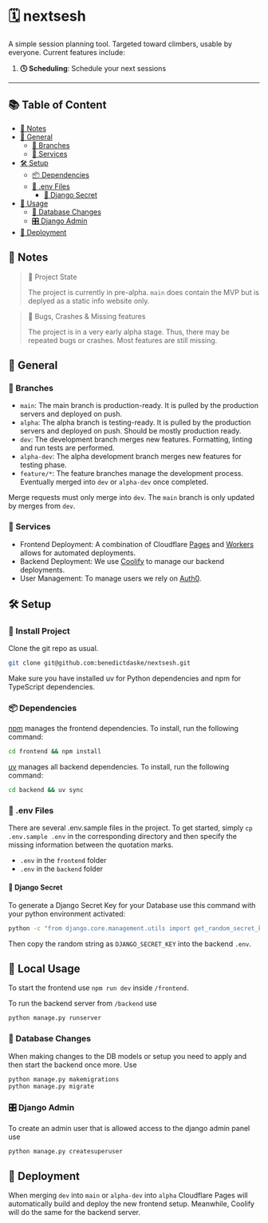 # 🗓️ nextsesh

A simple session planning tool. Targeted toward climbers, usable by everyone.
Current features include:

1. **🕓 Scheduling**: Schedule your next sessions


---


## 📚 Table of Content

- [📌 Notes](#-notes)
- [📎 General](#-setup)
  - [🌿 Branches](#-branches)
  - [🧰 Services](#-services)
- [🛠 Setup](#-setup)
  - [📦 Dependencies](#-dependencies)
  - [📄 .env Files](#env-files)
    - [🔑 Django Secret](#-django-secret)
  <!-- - [🔄 CI/CD](#-ci/cd) -->
- [📝 Usage](#-local-usage)
  - [🔧 Database Changes](#-database-changes)
  - [🎛️ Django Admin](#-django-admin)
- [🚀 Deployment](#-deployment)


## 📌 Notes

> 📘 Project State
> 
> The project is currently in pre-alpha.
> `main` does contain the MVP but is deplyed as a static info website only.

> 🚧 Bugs, Crashes & Missing features
>
> The project is in a very early alpha stage.
> Thus, there may be repeated bugs or crashes.
> Most features are still missing.


## 📎 General

### 🌿 Branches

- `main`: The main branch is production-ready. It is pulled by the production servers and deployed on push.
- `alpha`: The alpha branch is testing-ready. It is pulled by the production servers and deployed on push. Should be mostly production ready.
- `dev`: The development branch merges new features. Formatting, linting and run tests are performed.
- `alpha-dev`: The alpha development branch merges new features for testing phase.
- `feature/*`: The feature branches manage the development process. Eventually merged into `dev` or `alpha-dev` once completed.

Merge requests must only merge into `dev`. The `main` branch is only updated by merges from `dev`.

### 🧰 Services

- Frontend Deployment: A combination of Cloudflare [Pages](https://pages.cloudflare.com/) and [Workers](https://workers.cloudflare.com/) allows for automated deployments.
- Backend Deployment: We use [Coolify](https://coolify.io/) to manage our backend deployments.
- User Management: To manage users we rely on [Auth0](https://auth0.com/).


## 🛠 Setup

### 💾 Install Project
Clone the git repo as usual.

```bash
git clone git@github.com:benedictdaske/nextsesh.git
```

Make sure you have installed uv for Python dependencies and npm for TypeScript dependencies.

### 📦 Dependencies
[npm](https://github.com/npm) manages the frontend dependencies. To install, run the following command:

```bash
cd frontend && npm install
```

[uv](https://github.com/astral-sh/uv) manages all backend dependencies. To install, run the following command:

```bash
cd backend && uv sync
```

### 📄 .env Files 

There are several .env.sample files in the project. 
To get started, simply `cp .env.sample .env` in the corresponding directory and then specify the missing information between the quotation marks.

- `.env` in the `frontend` folder
- `.env` in the `backend` folder

#### 🔑 Django Secret

To generate a Django Secret Key for your Database use this command with your python environment activated:

```bash
python -c "from django.core.management.utils import get_random_secret_key; print(get_random_secret_key())"
```

Then copy the random string as `DJANGO_SECRET_KEY` into the backend `.env`.

<!-- ### 🪝 Pre-commit hooks

We use pre-commit to ensure the code quality locally. The package pre-commit will be installed with poetry's dev dependencies. To install the pre-commit hooks, run the following command:

```bash
poetry run pre-commit install
```

### 🔄 CI/CD

We use GitHub Actions for CI/CD. The pipeline is defined in `.github/workflows/python-ci.yml`. It checks the code formatting with `black`, the import order using `isort` and lints it with `flake8`. If the Pipeline fails, please manually run `black .`, `isort .` and `flake8` to see the errors and fix them locally. We recommend using black and isort on save, so you don't have to worry about it.
Another option is to set up the pre-commit hook, which will run the checks before every commit. -->


## 📝 Local Usage

To start the frontend use `npm run dev` inside `/frontend`.

To run the backend server from `/backend` use

```bash
python manage.py runserver
```

### 🔧 Database Changes

When making changes to the DB models or setup you need to apply and then start the backend once more. Use

```bash
python manage.py makemigrations
python manage.py migrate
```

### 🎛️ Django Admin

To create an admin user that is allowed access to the django admin panel use

```bash
python manage.py createsuperuser
```


## 🚀 Deployment

When merging `dev` into `main` or `alpha-dev` into `alpha` Cloudflare Pages will automatically build and deploy the new frontend setup. Meanwhile, Coolify will do the same for the backend server. 
 